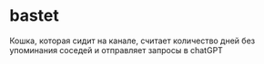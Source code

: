 # bastet
Кошка, которая сидит на канале, считает количество дней без упоминания соседей и отправляет запросы в chatGPT
